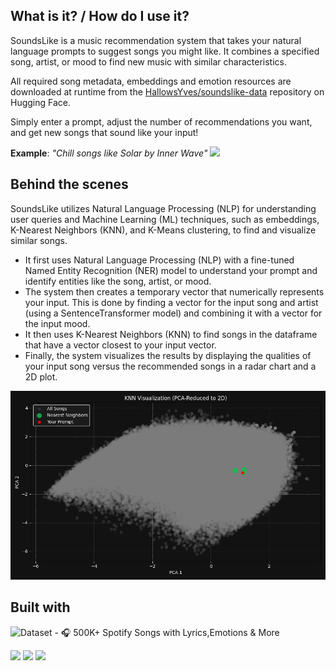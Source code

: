 
## What is it? / How do I use it? 
SoundsLike is a music recommendation system that takes your natural language prompts to suggest songs you might like. It combines a specified song, artist, or mood to find new music with similar characteristics.

All required song metadata, embeddings and emotion resources are downloaded at runtime from the [HallowsYves/soundslike-data](https://huggingface.co/datasets/HallowsYves/soundslike-data) repository on Hugging Face.

Simply enter a prompt, adjust the number of recommendations you want, and get new songs that sound like your input!

**Example**: *"Chill songs like Solar by Inner Wave"* 
![](media/firefox_LaqFOxUuqX.gif)


## Behind the scenes 
SoundsLike utilizes Natural Language Processing (NLP) for understanding user queries and Machine Learning (ML) techniques, such as embeddings, K-Nearest Neighbors (KNN), and K-Means clustering, to find and visualize similar songs.

* It first uses Natural Language Processing (NLP) with a fine-tuned Named Entity Recognition (NER) model to understand your prompt and identify entities like the song, artist, or mood.
* The system then creates a temporary vector that numerically represents your input. This is done by finding a vector for the input song and artist (using a SentenceTransformer model) and combining it with a vector for the input mood.
* It then uses K-Nearest Neighbors (KNN) to find songs in the dataframe that have a vector closest to your input vector.
* Finally, the system visualizes the results by displaying the qualities of your input song versus the recommended songs in a radar chart and a 2D plot.

![](media/Figure_1.png) 


## Built with 
![Dataset - 🎧 500K+ Spotify Songs with Lyrics,Emotions & More](https://www.kaggle.com/datasets/devdope/900k-spotify)

![](https://img.shields.io/badge/Streamlit-FF4B4B?style=for-the-badge&logo=Streamlit&logoColor=white)
![](https://img.shields.io/badge/Python-FFD43B?style=for-the-badge&logo=python&logoColor=blue)
![](https://img.shields.io/badge/-HuggingFace-FDEE21?style=for-the-badge&logo=HuggingFace&logoColor=black)
